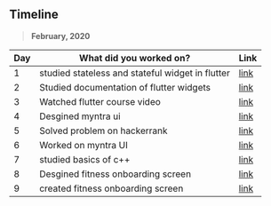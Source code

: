 ## Timeline

> **February, 2020**

| Day | What did you worked on?  | Link    |
| --- | ------------------------ | ------- |
|1|studied stateless and stateful widget in flutter|[link](https://flutter.dev/docs/development/ui/interactive#stateful-and-stateless-widget)|
|2|Studied documentation of flutter widgets|[link](https://flutter.dev/docs/development/ui/widgets)|
|3|Watched flutter course video|[link](https://www.udemy.com/course/learn-flutter-dart-to-build-ios-android-apps/learn/lecture/15033940?start=210#overview)
|4|Desgined myntra ui|[link](https://github.com/umang0503/fluttermyntra)|
|5|Solved problem on hackerrank|[link](https://www.hackerrank.com/challenges/climbing-the-leaderboard)|
|6|Worked on myntra UI|[link](https://github.com/umang0503/fluttermyntra)|
|7|studied basics of c++|[link](https://www.youtube.com/watch?v=vLnPwxZdW4Y)|
|8|Desgined fitness onboarding screen|[link](https://github.com/umang0503/fitness-onboarding.git) |
|9|created fitness onboarding screen|[link](https://github.com/umang0503/fitness-onboarding)|

